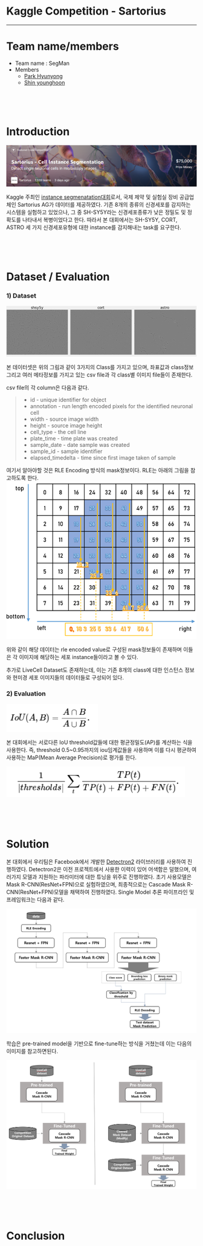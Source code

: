 # Kaggle Competition - Sartorius
---


# Team name/members
- Team name : SegMan
- Members
  - [Park Hyunyong](https://github.com/hyunyongPark)
  - [Shin younghoon](https://github.com/Yphy)

<br/><br/><br/>
# Introduction
![image](https://github.com/hyunyongPark/Kaggle_sartorius/blob/master/img/sartorius_title.PNG?raw=true)

Kaggle 주최인 [instance segmenatation대회](https://www.kaggle.com/c/sartorius-cell-instance-segmentation/overview)로서, 국제 제약 및 실험실 장비 공급업체인 Sartorius AG가 데이터를 제공하였다. 
기존 8개의 종류의 신경세포를 감지하는 시스템을 실험하고 있었으나, 그 중 SH-SY5Y라는 신경세포종류가 낮은 정밀도 및 정확도를 나타내서 복병이었다고 한다. 
따라서 본 대회에서는 SH-SY5Y, CORT, ASTRO 세 가지 신경세포유형에 대한 instance를 감지해내는 task를 요구한다. 

<br/><br/><br/>
# Dataset / Evaluation

### 1) Dataset
![image](https://github.com/hyunyongPark/Kaggle_sartorius/blob/master/img/img_example.PNG?raw=true)

본 데이터셋은 위의 그림과 같이 3가지의 Class를 가지고 있으며, 좌표값과 class정보 그리고 여러 메타정보를 가지고 있는 csv file과 각 class별 이미지 file들이 존재한다. 

csv file의 각 column은 다음과 같다.
> * id - unique identifier for object
> * annotation - run length encoded pixels for the identified neuronal cell
> * width - source image width
> * height - source image height
> * cell_type - the cell line
> * plate_time - time plate was created
> * sample_date - date sample was created
> * sample_id - sample identifier
> * elapsed_timedelta - time since first image taken of sample

여기서 알아야할 것은 RLE Encoding 방식의 mask정보이다.
RLE는 아래의 그림을 참고하도록 한다. 
![image](https://github.com/hyunyongPark/Kaggle_sartorius/blob/master/img/rle_encode.png?raw=true)

위와 같이 해당 데이터는 rle encoded value로 구성된 mask정보들이 존재하며 이들은 각 이미지에 해당하는 세포 instance들이라고 볼 수 있다. 

추가로 LiveCell Dataset도 존재하는데, 이는 기존 8개의 class에 대한 인스턴스 정보와 현미경 세포 이미지들의 데이터들로 구성되어 있다. 

### 2) Evaluation
![image](https://github.com/hyunyongPark/Kaggle_sartorius/blob/master/img/evaluation_1.PNG?raw=true)

본 대회에서는 서로다른 IoU threshold값들에 대한 평균정밀도(AP)를 계산하는 식을 사용한다. 
즉, threshold 0.5~0.95까지의 iou임계값들을 사용하며 이를 다시 평균하여 사용하는 MaP(Mean Average Precision)로 평가를 한다.

![image](https://github.com/hyunyongPark/Kaggle_sartorius/blob/master/img/evaluation_2.PNG?raw=true)

<br/><br/><br/>
# Solution
본 대회에서 우리팀은 Facebook에서 개발한 [Detectron2](https://github.com/facebookresearch/detectron2) 라이브러리를 사용하여 진행하였다.
Detectron2은 이전 프로젝트에서 사용한 이력이 있어 어색함은 덜했으며, 여러가지 모델과 지원하는 파라미터에 대한 튜닝을 위주로 진행하였다. 
초기 사용모델은 Mask R-CNN(ResNet+FPN)으로 실험하였으며, 최종적으로는 Cascade Mask R-CNN(ResNet+FPN)모델을 채택하여 진행하였다. 
Single Model 추론 파이프라인 및 프레임워크는 다음과 같다. 

![image](https://github.com/hyunyongPark/Kaggle_sartorius/blob/master/img/casacde_infer_frmwork.PNG?raw=true)

학습은 pre-trained model을 기반으로 fine-tune하는 방식을 거쳤는데 이는 다음의 이미지를 참고하면된다. 

![image](https://github.com/hyunyongPark/Kaggle_sartorius/blob/master/img/training_pipeline.PNG?raw=true)


<br/><br/><br/>
# Conclusion
